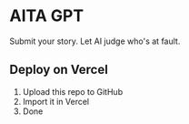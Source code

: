 # AITA GPT

Submit your story. Let AI judge who's at fault.

## Deploy on Vercel

1. Upload this repo to GitHub
2. Import it in Vercel
3. Done
